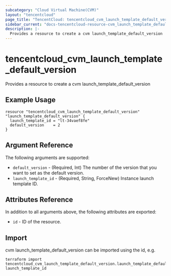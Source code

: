 ```yaml
---
subcategory: "Cloud Virtual Machine(CVM)"
layout: "tencentcloud"
page_title: "TencentCloud: tencentcloud_cvm_launch_template_default_version"
sidebar_current: "docs-tencentcloud-resource-cvm_launch_template_default_version"
description: |-
  Provides a resource to create a cvm launch_template_default_version
---
```


# tencentcloud_cvm_launch_template_default_version

Provides a resource to create a cvm launch_template_default_version

## Example Usage

```hcl
resource "tencentcloud_cvm_launch_template_default_version" "launch_template_default_version" {
  launch_template_id = "lt-34vaef8fe"
  default_version    = 2
}
```

## Argument Reference

The following arguments are supported:

* `default_version` - (Required, Int) The number of the version that you want to set as the default version.
* `launch_template_id` - (Required, String, ForceNew) Instance launch template ID.

## Attributes Reference

In addition to all arguments above, the following attributes are exported:

* `id` - ID of the resource.



## Import

cvm launch_template_default_version can be imported using the id, e.g.

```
terraform import tencentcloud_cvm_launch_template_default_version.launch_template_default_version launch_template_id
```

